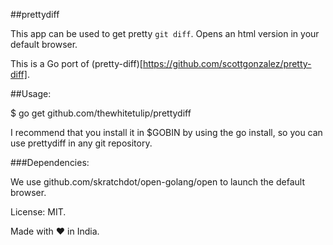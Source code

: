 ##prettydiff

This app can be used to get pretty `git diff`. Opens an html version in your default browser.

This is a Go port of (pretty-diff)[https://github.com/scottgonzalez/pretty-diff].

##Usage:

$ go get github.com/thewhitetulip/prettydiff

I recommend that you install it in $GOBIN by using the go install, so you can use prettydiff in any git repository.

###Dependencies:

We use github.com/skratchdot/open-golang/open to launch the default browser.

License: MIT.

Made with :heart: in India.